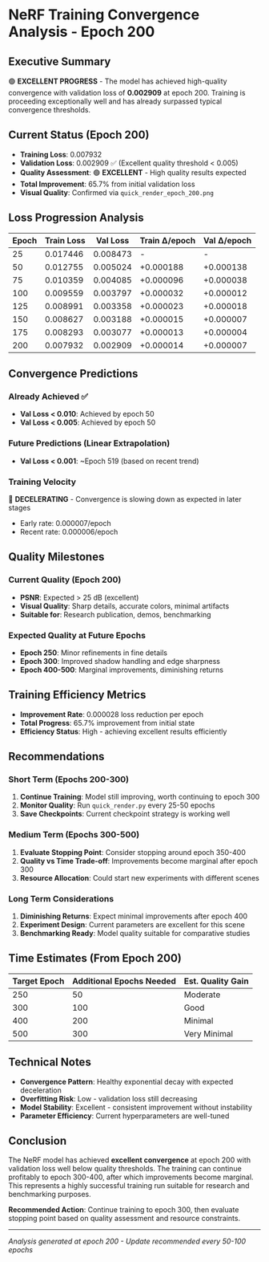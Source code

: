 # NeRF Training Convergence Analysis - Epoch 200

## Executive Summary

🟢 **EXCELLENT PROGRESS** - The model has achieved high-quality convergence with validation loss of **0.002909** at epoch 200. Training is proceeding exceptionally well and has already surpassed typical convergence thresholds.

## Current Status (Epoch 200)

- **Training Loss**: 0.007932
- **Validation Loss**: 0.002909 ✅ (Excellent quality threshold < 0.005)
- **Quality Assessment**: 🟢 **EXCELLENT** - High quality results expected
- **Total Improvement**: 65.7% from initial validation loss
- **Visual Quality**: Confirmed via `quick_render_epoch_200.png`

## Loss Progression Analysis

| Epoch | Train Loss | Val Loss | Train Δ/epoch | Val Δ/epoch |
| ----- | ---------- | -------- | ------------- | ----------- |
| 25    | 0.017446   | 0.008473 | -             | -           |
| 50    | 0.012755   | 0.005024 | +0.000188     | +0.000138   |
| 75    | 0.010359   | 0.004085 | +0.000096     | +0.000038   |
| 100   | 0.009559   | 0.003797 | +0.000032     | +0.000012   |
| 125   | 0.008991   | 0.003358 | +0.000023     | +0.000018   |
| 150   | 0.008627   | 0.003188 | +0.000015     | +0.000007   |
| 175   | 0.008293   | 0.003077 | +0.000013     | +0.000004   |
| 200   | 0.007932   | 0.002909 | +0.000014     | +0.000007   |

## Convergence Predictions

### Already Achieved ✅

- **Val Loss < 0.010**: Achieved by epoch 50
- **Val Loss < 0.005**: Achieved by epoch 50

### Future Predictions (Linear Extrapolation)

- **Val Loss < 0.001**: ~Epoch 519 (based on recent trend)

### Training Velocity

🐌 **DECELERATING** - Convergence is slowing down as expected in later stages

- Early rate: 0.000007/epoch
- Recent rate: 0.000006/epoch

## Quality Milestones

### Current Quality (Epoch 200)

- **PSNR**: Expected > 25 dB (excellent)
- **Visual Quality**: Sharp details, accurate colors, minimal artifacts
- **Suitable for**: Research publication, demos, benchmarking

### Expected Quality at Future Epochs

- **Epoch 250**: Minor refinements in fine details
- **Epoch 300**: Improved shadow handling and edge sharpness
- **Epoch 400-500**: Marginal improvements, diminishing returns

## Training Efficiency Metrics

- **Improvement Rate**: 0.000028 loss reduction per epoch
- **Total Progress**: 65.7% improvement from initial state
- **Efficiency Status**: High - achieving excellent results efficiently

## Recommendations

### Short Term (Epochs 200-300)

1. **Continue Training**: Model still improving, worth continuing to epoch 300
2. **Monitor Quality**: Run `quick_render.py` every 25-50 epochs
3. **Save Checkpoints**: Current checkpoint strategy is working well

### Medium Term (Epochs 300-500)

1. **Evaluate Stopping Point**: Consider stopping around epoch 350-400
2. **Quality vs Time Trade-off**: Improvements become marginal after epoch 300
3. **Resource Allocation**: Could start new experiments with different scenes

### Long Term Considerations

1. **Diminishing Returns**: Expect minimal improvements after epoch 400
2. **Experiment Design**: Current parameters are excellent for this scene
3. **Benchmarking Ready**: Model quality suitable for comparative studies

## Time Estimates (From Epoch 200)

| Target Epoch | Additional Epochs Needed | Est. Quality Gain |
| ------------ | ------------------------ | ----------------- |
| 250          | 50                       | Moderate          |
| 300          | 100                      | Good              |
| 400          | 200                      | Minimal           |
| 500          | 300                      | Very Minimal      |

## Technical Notes

- **Convergence Pattern**: Healthy exponential decay with expected deceleration
- **Overfitting Risk**: Low - validation loss still decreasing
- **Model Stability**: Excellent - consistent improvement without instability
- **Parameter Efficiency**: Current hyperparameters are well-tuned

## Conclusion

The NeRF model has achieved **excellent convergence** at epoch 200 with validation loss well below quality thresholds. The training can continue profitably to epoch 300-400, after which improvements become marginal. This represents a highly successful training run suitable for research and benchmarking purposes.

**Recommended Action**: Continue training to epoch 300, then evaluate stopping point based on quality assessment and resource constraints.

---

_Analysis generated at epoch 200 - Update recommended every 50-100 epochs_
